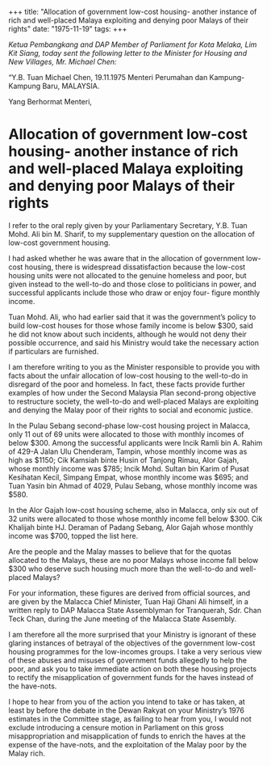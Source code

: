 +++ 
title: "Allocation of government low-cost housing- another instance of rich and well-placed Malaya exploiting and denying poor Malays of their rights"
date: "1975-11-19"
tags:
+++

_Ketua Pembangkang and DAP Member of Parliament for Kota Melaka, Lim Kit Siang, today sent the following letter to the Minister for Housing and New Villages, Mr. Michael Chen:_

“Y.B. Tuan Michael Chen,						19.11.1975
Menteri Perumahan dan Kampung-Kampung Baru,
MALAYSIA.

Yang Berhormat Menteri,

# Allocation of government low-cost housing- another instance of rich and well-placed Malaya exploiting and denying poor Malays of their rights

I refer to the oral reply given by your Parliamentary Secretary, Y.B. Tuan Mohd. Ali bin M. Sharif, to my supplementary question on the allocation of low-cost government housing.</u>

I had asked whether he was aware that in the allocation of government low-cost housing, there is widespread dissatisfaction because the low-cost housing units were not allocated to the genuine homeless and poor, but given instead to the well-to-do and those close to politicians in power, and successful applicants include those who draw or enjoy four- figure monthly income.

Tuan Mohd. Ali, who had earlier said that it was the government’s policy to build low-cost houses for those whose family income is below $300, said he did not know about such incidents, although he would not deny their possible occurrence, and said his Ministry would take the necessary action if particulars are furnished.

I am therefore writing to you as the Minister responsible to provide you with facts about the unfair allocation of low-cost housing to the well-to-do in disregard of the poor and homeless. In fact, these facts provide further examples of how under the Second Malaysia Plan second-prong objective to restructure society, the well-to-do and well-placed Malays are exploiting and denying the Malay poor of their rights to social and economic justice.

In the Pulau Sebang second-phase low-cost housing project in Malacca, only 11 out of 69 units were allocated to those with monthly incomes of below $300. Among the successful applicants were Incik Ramli bin A. Rahim of 429-A Jalan Ulu Chenderam, Tampin, whose monthly income was as high as $1150; Cik Kamsiah binte Husin of Tanjong Rimau, Alor Gajah, whose monthly income was $785; Incik Mohd. Sultan bin Karim of Pusat Kesihatan Kecil, Simpang Empat, whose monthly income was $695; and Tuan Yasin bin Ahmad of 4029, Pulau Sebang, whose monthly income was $580.

In the Alor Gajah low-cost housing scheme, also in Malacca, only six out of 32 units were allocated to those whose monthly income fell below $300. Cik Khalijah binte HJ. Deraman of Padang Sebang, Alor Gajah whose monthly income was $700, topped the list here.

Are the people and the Malay masses to believe that for the quotas allocated to the Malays, these are no poor Malays whose income fall below $300 who deserve such housing much more than the well-to-do and well-placed Malays?

For your information, these figures are derived from official sources, and are given by the Malacca Chief Minister, Tuan Haji Ghani Ali himself, in a written reply to DAP Malacca State Assemblyman for Tranquerah, Sdr. Chan Teck Chan, during the June meeting of the Malacca State Assembly.

I am therefore all the more surprised that your Ministry is ignorant of these glaring instances of betrayal of the objectives of the government low-cost housing programmes for the low-incomes groups. I take a very serious view of these abuses and misuses of government funds allegedly to help the poor, and ask you to take immediate action on both these housing projects to rectify the misapplication of government funds for the haves instead of the have-nots.

I hope to hear from you of the action you intend to take or has taken, at least by before the debate in the Dewan Rakyat on your Ministry’s 1976 estimates in the Committee stage, as failing to hear from you, I would not exclude introducing a censure motion in Parliament on this gross misappropriation and misapplication of funds to enrich the haves at the expense of the have-nots, and the exploitation of the Malay poor by the Malay rich.
 
